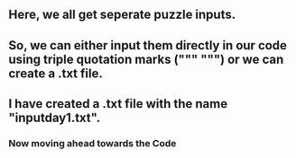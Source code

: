## Here, we all get seperate puzzle inputs.
## So, we can either input them directly in our code using triple quotation marks (""" """) or we can create a .txt file.
## I have created a .txt file with the name "inputday1.txt".

### Now moving ahead towards the Code
